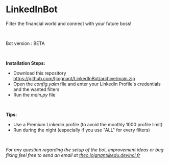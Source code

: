 # LinkedInBot
Filter the financial world and connect with your future boss!

<br />

Bot version : BETA

<br />

**Installation Steps:**
  - Download this repository https://github.com/tjoignant/LinkedInBot/archive/main.zip
  - Open the *config.yalm* file and enter your LinkedIn Profile's credentials and the wanted filters
  - Run the *main.py* file 
  
<br />

**Tips:**
  - Use a Premium Linkedin profile (to avoid the monthly 1000 profile limit)
  - Run during the night (especially if you use "ALL" for every filters)

<br />

*For any question regarding the setup of the bot, improvement ideas or bug fixing feel free to send an email at theo.joignant@edu.devinci.fr*
